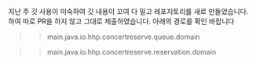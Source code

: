 지난 주 깃 사용이 미숙하여 깃 내용이 꼬여 다 밀고 레포지토리를 새로 만들었습니다. 
하여 따로 PR을 하지 않고 그대로 제출하였습니다. 
아래의 경로를 확인 바랍니다 
>> main.java.io.hhp.concertreserve.queue.domain

>> main.java.io.hhp.concertreserve.reservation.domain
